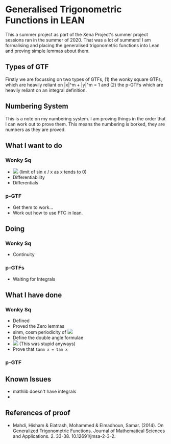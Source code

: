 # Generalised Trigonometric Functions in LEAN

This a summer project as part of the Xena Project's summer project sessions ran in the summer of 2020. That was a lot of summers! I am formalising and placing the generalised trigonometric functions into Lean and proving simple lemmas about them.

## Types of GTF

Firstly we are focussing on two types of GTFs, (1) the wonky square GTFs, which are heavily reliant on |x|^m + |y|^m = 1 and (2) the p-GTFs which are heavily reliant on an integral definition.

## Numbering System

This is a note on my numbering system. I am proving things in the order that I can work out to prove them. This means the numbering is borked, they are numbers as they are proved.

## What I want to do
### Wonky Sq
*  <img src="https://latex.codecogs.com/gif.latex?\displaystyle{lim_{x\to0}{\text{sin}_m(x)/x}=1}" /> (limit of sin x / x as x tends to 0)
* Differentiability
* Differentials

### p-GTF
* Get them to work...
* Work out how to use FTC in lean.

## Doing
### Wonky Sq
* Continuity

### p-GTFs
* Waiting for Integrals


## What I have done
### Wonky Sq
* Defined
* Proved the Zero lemmas
* sinm, cosm periodicity of <img src="https://latex.codecogs.com/gif.latex?2\pi" />
* Define the double angle formulae
* <img src="https://latex.codecogs.com/gif.latex?|\text{sin}_m(x)|\leq0\text{%20and%20}|\text{cos}_m(x)|\leq0" /> (This was stupid anyways)
* Prove that `tanm x = tan x`

### p-GTF



## Known Issues
* mathlib doesn't have integrals
* 

## References of proof
* Mahdi, Hisham & Elatrash, Mohammed & Elmadhoun, Samar. (2014). On Generalized Trigonometric Functions. Journal of Mathematical Sciences and Applications. 2. 33-38. 10.12691/jmsa-2-3-2. 